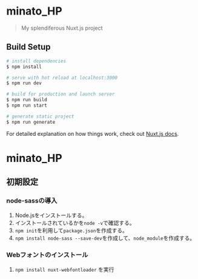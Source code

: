 # minato_HP

> My splendiferous Nuxt.js project

## Build Setup

```bash
# install dependencies
$ npm install

# serve with hot reload at localhost:3000
$ npm run dev

# build for production and launch server
$ npm run build
$ npm run start

# generate static project
$ npm run generate
```

For detailed explanation on how things work, check out [Nuxt.js docs](https://nuxtjs.org).
# minato_HP

## 初期設定
### node-sassの導入
1. Node.jsをインストールする。
2. インストールされているかを`node -v`で確認する。
3. `npm init`を利用して`package.json`を作成する。
4. `npm install node-sass --save-dev`を作成して、`node_module`を作成する。

### Webフォントのインストール
1. `npm install nuxt-webfontloader` を実行